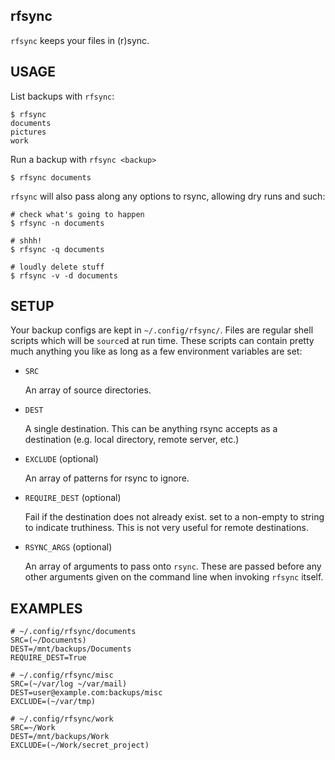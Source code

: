 rfsync
------

`rfsync` keeps your files in (r)sync.



USAGE
-----

List backups with `rfsync`:

    $ rfsync
    documents
    pictures
    work


Run a backup with `rfsync <backup>`

    $ rfsync documents


`rfsync` will also pass along any options to rsync, allowing dry runs
and such:

    # check what's going to happen
    $ rfsync -n documents

    # shhh!
    $ rfsync -q documents

    # loudly delete stuff
    $ rfsync -v -d documents



SETUP
-----

Your backup configs are kept in `~/.config/rfsync/`. Files are regular
shell scripts which will be `source`d at run time. These scripts can
contain pretty much anything you like as long as a few environment
variables are set:


* `SRC`

  An array of source directories.

* `DEST`

  A single destination. This can be anything rsync accepts as a
  destination (e.g. local directory, remote server, etc.)

* `EXCLUDE` (optional)

  An array of patterns for rsync to ignore.

* `REQUIRE_DEST` (optional)

  Fail if the destination does not already exist. set to a non-empty
  to string to indicate truthiness. This is not very useful for remote
  destinations.

* `RSYNC_ARGS` (optional)

  An array of arguments to pass onto `rsync`. These are passed before
  any other arguments given on the command line when invoking `rfsync`
  itself.



EXAMPLES
--------

    # ~/.config/rfsync/documents
    SRC=(~/Documents)
    DEST=/mnt/backups/Documents
    REQUIRE_DEST=True

    # ~/.config/rfsync/misc
    SRC=(~/var/log ~/var/mail)
    DEST=user@example.com:backups/misc
    EXCLUDE=(~/var/tmp)

    # ~/.config/rfsync/work
    SRC=~/Work
    DEST=/mnt/backups/Work
    EXCLUDE=(~/Work/secret_project)
